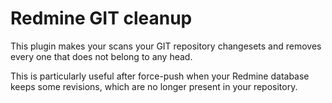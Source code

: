 # Redmine GIT cleanup

This plugin makes your scans your GIT repository changesets and removes every
one that does not belong to any head.

This is particularly useful after force-push when your Redmine database keeps
some revisions, which are no longer present in your repository.

